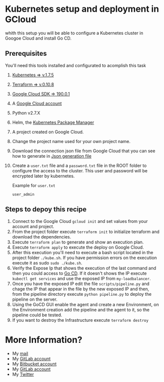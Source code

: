 Kubernetes setup and deployment in GCloud
=========================================


whith this setup you will be able to configure a Kubernetes cluster  in Googoe Cloud and install Go CD.

Prerequisites
--------------

You'll need this tools installed and configurated to acomplish this task

1. [Kubernetes => v.1.7.5](https://kubernetes.io/docs/tasks/tools/install-kubectl/)
2. [Terraform  => v.0.10.8](https://www.terraform.io/)
3. [Google Cloud SDK => 190.0.1](https://cloud.google.com/sdk/)
4. A [Google Cloud account](https://cloud.google.com/)
5. Python v2.7.X
6. Helm, the [Kubernetes Package Manager](https://github.com/kubernetes/helm#install) 
7. A project created on Google Cloud.
8. Change the project name used for your own project name. 
9. Download the connection json file from Google Cloud that you can see how to generate in [Json generation file](https://www.terraform.io/docs/providers/google/index.html#authentication-json-file) 
10. Create a `user.txt` file and a `password.txt` file in the ROOT folder to configure the access to the cluster. This user and password will be encrypted later by kubernetes.

    Example for `user.txt`
        
        user_admin

Steps to depoy this recipe
---------------------------

1. Connect to the Google Cloud  `gcloud init` and set values from your account and project.
2. From the project folder execute `terraform init` to initialize terraform and download the dependencies.
3. Execute `terraform plan` to generate and show an execution plan.
4. Execute `terraform apply` to execute the deploy on Google Cloud.
5. After this execution you'll need to execute a bash script located in the project folder `./kube.sh`. If you have permission errors on the execution execute it as sudo `sudo ./kube.sh`.
6. Verify the Expose Ip that shows the execution of the last command and then you could access to [Go CD](https://www.gocd.org/). If it doesn't shows the IP execute `kubectl get services` and use the exposed IP from `my-loadbalancer`.
7. Once you have the exposed IP edit the file `scripts/pipeline.py` and chage the IP that appear in the file by the new exposed IP and then, from the pipeline directory execute `python pipeline.py` to deploy the pipeline on the server.
8. Using the GoCD GUI enable the agent and create a new Environment, on the Environment creation add the pipeline and the agent to it, so the pipeline could be tested.
9. If you want to destroy the Infrastructure execute `terraform destroy`


# More Information?

* My [mail](mailto:andres.torresduran@gmail.com)
* My [GitLab account](https://gitlab.com/aetorres)
* My [Bitbucket account](https://bitbucket.org/aetorres/)
* My [GitLab account](https://github.com/aetorres)
* My [Twitter](https://twitter.com/Andr3s_T)

